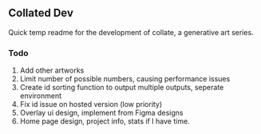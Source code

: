 ## Collated Dev

Quick temp readme for the development of collate, a generative art series.

### Todo

1. Add other artworks
2. Limit number of possible numbers, causing performance issues
3. Create id sorting function to output multiple outputs, seperate environment
4. Fix id issue on hosted version (low priority)
5. Overlay ui design, implement from Figma designs
6. Home page design, project info, stats if I have time.
